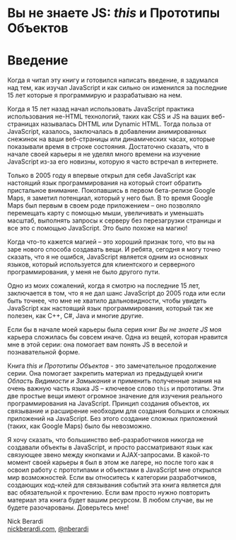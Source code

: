 # Вы не знаете JS: *this* и Прототипы Объектов
# Введение

Когда я читал эту книгу и готовился написать введение, я задумался над тем, как изучал JavaScript и как сильно он изменился за последние 15 лет которые я программирую и разрабатываю на нем.

Когда я 15 лет назад начал использовать JavaScript практика использования не-HTML технологий, таких как CSS и JS на ваших веб-страницах называлась DHTML или Dynamic HTML. Тогда польза от JavaScript, казалось, заключалась в добавлении анимированных снежинок на ваши веб-страницы или динамических часах, которые показывали время в строке состояния. Достаточно сказать, что в начале своей карьеры я не уделял много времени на изучение JavaScript из-за его новизны, которую я часто встречал в интернете.

Только в 2005 году я впервые открыл для себя JavaScript как настоящий язык программирования на который стоит обратить пристальное внимание. Покопавшись в первом бета-релизе Google Maps, я заметил потенциал, который у него был. В то время Google Maps был первым в своем роде приложением – оно позволяло перемещать карту с помощью мыши, увеличивать и уменьшать масштаб, выполнять запросы к серверу без перезагрузки страницы и все это с помощью JavaScript. Это было похоже на магию!

Когда что-то кажется магией – это хороший признак того, что вы на заре нового способа создавать вещи. И ребята, сегодня я могу точно сказать, что я не ошибся, JavaScript является одним из основных языков, который используется для клиентского и серверного программирования, у меня не было другого пути.

Одно из моих сожалений, когда я смотрю на последние 15 лет, заключается в том, что я не дал шанс JavaScript до 2005 года или если быть точнее, что мне не хватило дальновидности, чтобы увидеть JavaScript как настоящий язык программирования, который так же полезен, как C++, C#, Java и многие другие.

Если бы в начале моей карьеры была серия книг *Вы не знаете JS* моя карьера сложилась бы совсем иначе. Одна из вещей, которая нравится мне в этой серии: она помогает вам понять JS в веселой и познавательной форме.

Книга *this и Прототипы Объектов* - это замечательное продолжение серии. Она помогает закрепить материал из предыдущей книги *Область Видимости и Замыкания* и применить полученные знания на очень важную часть языка JS – ключевое слово `this` и прототипы. Эти две простые вещи имеют огромное значение для изучения реального программирования на JavaScript. Принцип создания объектов, их связывание и расширение необходим для создания больших и сложных приложений на JavaScript. Без этого создание сложных приложений (таких, как Google Maps) было бы невозможно.

Я хочу сказать, что большинство веб-разработчиков никогда не создавали объекты в JavaScript, и просто рассматривают язык как связующее звено между кнопками и AJAX-запросами. В какой-то момент своей карьеры я был в этом же лагере, но после того как я освоил работу с прототипами и объектами в JavaScript мне открылся мир возможностей. Если вы относитесь к категории разработчиков, создающих код-клей для связывания событий эта книга является для вас обязательной к прочтению. Если вам просто нужно повторить материал эта книга будет вашим ресурсом. В любом случае, вы не будете разочарованы. Доверьтесь мне!

Nick Berardi<br>
[nickberardi.com](http://nickberardi.com), [@nberardi](http://twitter.com/nberardi)
